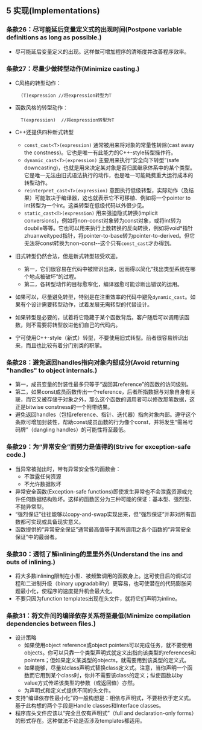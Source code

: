 ## 5 实现(Implementations)
### 条款26：尽可能延后变量定义式的出现时间(Postpone variable definitions as long as possible.)
- 尽可能延后变量定义的出现。这样做可增加程序的清晰度并改善程序效率。

### 条款27：尽量少做转型动作(Minimize casting.)
- C风格的转型动作：

		(T)expression //将expression转型为T
- 函数风格的转型动作：

		T(expression)  //将expression转型为T
- C++还提供四种新式转型
	- `const_cast<T>(expression)` 通常被用来将对象的常量性转除(cast away the constness)。它也是唯一有此能力的C++-style转型操作符。
	- `dynamic_cast<T>(expression)` 主要用来执行“安全向下转型”(safe downcasting)，也就是用来决定某对象是否归属继承体系中的某个类型。它是唯一无法由旧式语法执行的动作，也是唯一可能耗费重大运行成本的转型动作。
	- `reinterpret_cast<T>(expression)` 意图执行低级转型，实际动作（及结果）可能取决于编译器，这也就表示它不可移植、例如将一个pointer to int转型为一个int。这类转型在低级代码以外很少见。
	- `static_cast<T>(expression)` 用来强迫隐式转换(implicit conversions)，例如将non-const对象转为const对象，或将int转为doubile等等。它也可以用来执行上数转换的反向转换，例如将void*指针zhuanweityped指针，将pointer-to-base转为pointer-to-derived。但它无法将const转换为non-const--这个只有`const_cast`才办得到。
- 旧式转型仍然合法，但是新式转型较受欢迎。
	- 第一，它们很容易在代码中被辨识出来，因而得以简化“找出类型系统在哪个地点被破坏”的过程。
	- 第二，各转型动作的目标愈窄化，编译器愈可能诊断出错误的运用。
- 如果可以，尽量避免转型，特别是在注重效率的代码中避免`dynamic_cast`。如果有个设计需要转型动作，试着发展无需转型的代替设计。
- 如果转型是必要的，试着将它隐藏于某个函数背后。客户随后可以调用该函数，则不需要将转型放进他们自己的代码内。
- 宁可使用C++-style（新式）转型，不要使用旧式转型。前者很容易辨识出来，而且也比较有着分门别类的职掌。

### 条款28：避免返回handles指向对象内部成分(Avoid returning "handles" to object internals.)
- 第一，成员变量的封装性最多只等于“返回其reference”的函数的访问级别。
- 第二，如果const成员函数传出一个reference，后者所指数据与对象自身有关联，而它又被存储于对象之外，那么这个函数的调用者可以修改那笔数据，这正是bitwise constness的一个附带结果。
- 避免返回handles（包括reference、指针、迭代器）指向对象内部。遵守这个条款可增加封装性，帮助const成员函数的行为像个const，并将发生“需吊号码牌”（dangling handles）的可能性将至最低。

### 条款29：为“异常安全”而努力是值得的(Strive for exception-safe code.)
- 当异常被抛出时，带有异常安全性的函数会：
	- 不泄露任何资源
	- 不允许数据败坏
- 异常安全函数(Exception-safe functions)即使发生异常也不会泄露资源或允许任何数据结构败坏。这样的函数区分为三种可能的保证：基本型、强烈型、不抛异常型。
- “强烈保证”往往能够以copy-and-swap实现出来，但“强烈保证”并非对所有函数都可实现或具备现实意义。
- 函数提供的“异常安全保证”通常最高值等于其所调用之各个函数的“异常安全保证”中的最弱者。

### 条款30：透彻了解inlining的里里外外(Understand the ins and outs of inlining.)
- 将大多数inlining限制在小型、被频繁调用的函数身上。这可使日后的调试过程和二进制升级（binary upgradability）更容易，也可使潜在的代码膨胀问题最小化，使程序的速度提升机会最大化。
- 不要只因为function templates出现在头文件，就将它们声明为inline。

### 条款31：将文件间的编译依存关系将至最低(Minimize compilation dependencies between files.)
- 设计策略
	- 如果使用object reference或object pointers可以完成任务，就不要使用objects。你可以只靠一个类型声明式就定义出指向该类型的references和pointers；但如果定义某类型的objects，就需要用到该类型的定义式。
	- 如果能够，尽量以class声明式替换class定义式。注意，当你声明一个函数而它用到某个class时，你并不需要该class的定义；纵使函数以by value方式传递该类型的参数（或返回值）亦然。
	- 为声明式和定义式提供不同的头文件。
- 支持“编译依存性最小化”的一般构想是：相依与声明式，不要相依于定义式。基于此构想的两个手段是Handle classes和Interface classes。
- 程序库头文件应该以“完全且仅有声明式”（full and declaration-only forms）的形式存在。这种做法不论是否涉及templates都适用。

